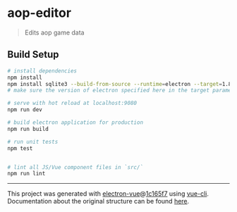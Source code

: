 # aop-editor

> Edits aop game data

## Build Setup

``` bash
# install dependencies
npm install
npm install sqlite3 --build-from-source --runtime=electron --target=1.8.2 --dist-url=https://atom.io/download/electron
# make sure the version of electron specified here in the target parameter matches what has been downloaded by npm in node_modules/electron/package.json

# serve with hot reload at localhost:9080
npm run dev

# build electron application for production
npm run build

# run unit tests
npm test


# lint all JS/Vue component files in `src/`
npm run lint

```

---

This project was generated with [electron-vue](https://github.com/SimulatedGREG/electron-vue)@[1c165f7](https://github.com/SimulatedGREG/electron-vue/tree/1c165f7c5e56edaf48be0fbb70838a1af26bb015) using [vue-cli](https://github.com/vuejs/vue-cli). Documentation about the original structure can be found [here](https://simulatedgreg.gitbooks.io/electron-vue/content/index.html).
